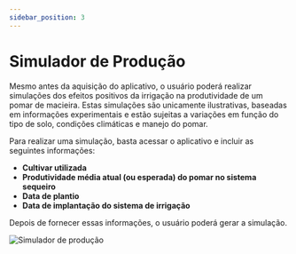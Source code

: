 ```yaml
---
sidebar_position: 3
---
```


# Simulador de Produção

Mesmo antes da aquisição do aplicativo, o usuário poderá realizar simulações dos efeitos positivos da irrigação na produtividade de um pomar de macieira. Estas simulações são unicamente ilustrativas, baseadas em informações experimentais e estão sujeitas a variações em função do tipo de solo, condições climáticas e manejo do pomar.

Para realizar uma simulação, basta acessar o aplicativo e incluir as seguintes informações:

- **Cultivar utilizada**
- **Produtividade média atual (ou esperada) do pomar no sistema sequeiro**
- **Data de plantio**
- **Data de implantação do sistema de irrigação**

Depois de fornecer essas informações, o usuário poderá gerar a simulação.

![Simulador de produção](https://github.com/user-attachments/assets/ce7aae5e-342e-40a3-afa8-b784dbb31b3b)
